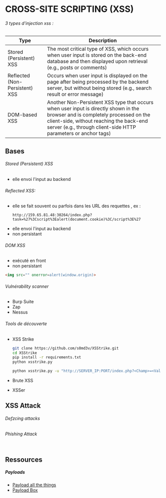 # CROSS-SITE SCRIPTING (XSS)  

###### 3 types d'injection xss :
|**Type**|**Description**|
|---|---|
|Stored (Persistent) XSS|The most critical type of XSS, which occurs when user input is stored on the back-end database and then displayed upon retrieval (e.g., posts or comments)|
|Reflected (Non-Persistent) XSS|Occurs when user input is displayed on the page after being processed by the backend server, but without being stored (e.g., search result or error message)|
|DOM-based XSS|Another Non-Persistent XSS type that occurs when user input is directly shown in the browser and is completely processed on the client-side, without reaching the back-end server (e.g., through client-side HTTP parameters or anchor tags)|

## Bases

###### Stored (Persistent) XSS
* elle envoi l'input au backend 
###### Reflected XSS:
* elle se fait souvent ou parfois dans les URL des requettes , ex :
    ```URL
    http://159.65.81.48:30264/index.php?task=%27%3Cscript%3Ealert(document.cookie)%3C/script%3E%27
    ```
* elle envoi l'input au backend 
* non persistant 
###### DOM XSS
* exécuté en front
* non persistant
```html
<img src="" onerror=alert(window.origin)>
```

###### Vulnérability scanner 
* Burp Suite
* Zap
* Nessus


###### Tools de découverte

* XSS Strike
    ```bash
    git clone https://github.com/s0md3v/XSStrike.git
    cd XSStrike
    pip install -r requirements.txt
    python xsstrike.py

    python xsstrike.py -u "http://SERVER_IP:PORT/index.php?<Champ>=<Value>"
    ```
* Brute XSS

* XSSer

## XSS Attack
###### Defzcing attacks

###### Phishing Attack
```javascript

```

## Ressources
##### Payloads
* [Payload all the things](https://github.com/swisskyrepo/PayloadsAllTheThings/blob/master/XSS%20Injection/README.md)
* [Payload Box](https://github.com/payloadbox/xss-payload-list)
